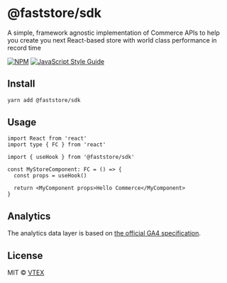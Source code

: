 # @faststore/sdk

A simple, framework agnostic implementation of Commerce APIs to help you create you next React-based store with world class performance in record time

[![NPM](https://img.shields.io/npm/v/@faststore/sdk.svg)](https://www.npmjs.com/package/@faststore/sdk) [![JavaScript Style Guide](https://img.shields.io/badge/code_style-standard-brightgreen.svg)](https://standardjs.com)

## Install

```bash
yarn add @faststore/sdk
```

## Usage

```tsx
import React from 'react'
import type { FC } from 'react'

import { useHook } from '@faststore/sdk'

const MyStoreComponent: FC = () => {
  const props = useHook()

  return <MyComponent props>Hello Commerce</MyComponent>
}
```

## Analytics

The analytics data layer is based on [the official GA4 specification](https://developers.google.com/gtagjs/reference/ga4-events).

## License

MIT © [VTEX](https://github.com/vtex/faststore)
